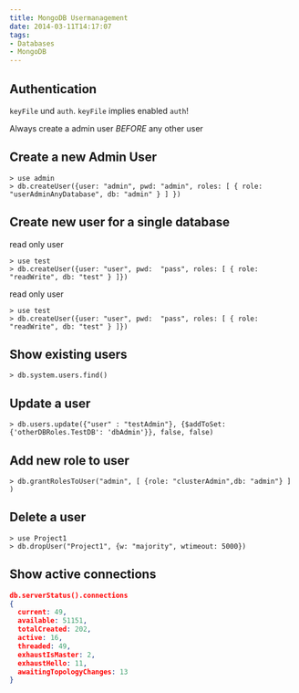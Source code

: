 ```yaml
---
title: MongoDB Usermanagement
date: 2014-03-11T14:17:07
tags: 
- Databases
- MongoDB
---
```


## Authentication

`keyFile` und `auth`. `keyFile` implies enabled `auth`!

Always create a admin user _BEFORE_ any other user

## Create a new Admin User

    > use admin
    > db.createUser({user: "admin", pwd: "admin", roles: [ { role: "userAdminAnyDatabase", db: "admin" } ] })

## Create new user for a single database

read only user

    > use test
    > db.createUser({user: "user", pwd:  "pass", roles: [ { role: "readWrite", db: "test" } ]})

read only user

    > use test
    > db.createUser({user: "user", pwd:  "pass", roles: [ { role: "readWrite", db: "test" } ]})

## Show existing users

    > db.system.users.find()

## Update a user

    > db.users.update({"user" : "testAdmin"}, {$addToSet: {'otherDBRoles.TestDB': 'dbAdmin'}}, false, false)

## Add new role to user


    > db.grantRolesToUser("admin", [ {role: "clusterAdmin",db: "admin"} ] )

## Delete a user

    > use Project1
    > db.dropUser("Project1", {w: "majority", wtimeout: 5000})

## Show active connections

```json
db.serverStatus().connections
{
  current: 49,
  available: 51151,
  totalCreated: 202,
  active: 16,
  threaded: 49,
  exhaustIsMaster: 2,
  exhaustHello: 11,
  awaitingTopologyChanges: 13
}
```
